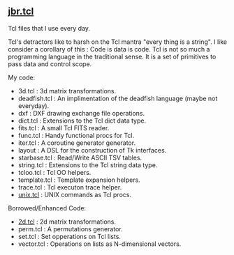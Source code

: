 [jbr.tcl](https://github.com/jbroll/jbr.tcl/wiki)
-------

Tcl files that I use every day.

  Tcl's detractors like to harsh on the Tcl mantra "every thing is a string".  I
  like consider a corollary of this : Code is data is code.  Tcl is not so
  much a programming language in the traditional sense. It is a set of
  primitives to pass data and control scope.


My code:
  * 3d.tcl	: 3d matrix transformations.
  * deadfish.tcl	: An implimentation of the deadfish language (maybe not everyday).
  * dxf		: DXF drawing exchange file operations.
  * dict.tcl	: Extensions to the Tcl dict data type.
  * fits.tcl	: A small Tcl FITS reader.
  * func.tcl	: Handy functional procs for Tcl.
  * iter.tcl	: A coroutine generator generator.
  * layout	: A DSL for the construction of Tk interfaces.
  * starbase.tcl	: Read/Write ASCII TSV tables.
  * string.tcl	: Extensions to the Tcl string data type.
  * tcloo.tcl	: Tcl OO helpers.
  * template.tcl	: Template expansion helpers.
  * trace.tcl	: Tcl executon trace helper.
  * [unix.tcl](https://github.com/jbroll/jbr.tcl/wiki/unix.tcl)	: UNIX commands as Tcl procs.


Borrowed/Enhanced Code:

  * [2d.tcl](https://github.com/jbroll/jbr.tcl/wiki/2d.tcl)	: 2d matrix transformations.
  * perm.tcl	: A permutations generator.
  * set.tcl	: Set opperations on Tcl lists.
  * vector.tcl	: Operations on lists as N-dimensional vectors.


